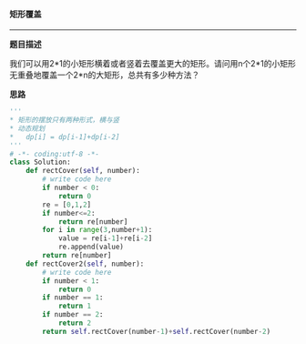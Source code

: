 #### 矩形覆盖

---

__题目描述__

我们可以用2\*1的小矩形横着或者竖着去覆盖更大的矩形。请问用n个2\*1的小矩形无重叠地覆盖一个2*n的大矩形，总共有多少种方法？

__思路__

```python
'''
* 矩形的摆放只有两种形式，横与竖 
* 动态规划
* 	dp[i] = dp[i-1]+dp[i-2]
'''
# -*- coding:utf-8 -*-
class Solution:
    def rectCover(self, number):
        # write code here
        if number < 0:
            return 0
        re = [0,1,2]
        if number<=2:
            return re[number]
        for i in range(3,number+1):
            value = re[i-1]+re[i-2]
            re.append(value)
        return re[number]
    def rectCover2(self, number):
        # write code here
        if number < 1:
            return 0
        if number == 1:
            return 1
        if number == 2:
            return 2
        return self.rectCover(number-1)+self.rectCover(number-2)
```

